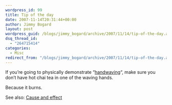 ```yaml
---
wordpress_id: 99
title: Tip of the day
date: 2007-11-14T20:31:44+00:00
author: Jimmy Bogard
layout: post
wordpress_guid: /blogs/jimmy_bogard/archive/2007/11/14/tip-of-the-day.aspx
dsq_thread_id:
  - "264715414"
categories:
  - Misc
redirect_from: "/blogs/jimmy_bogard/archive/2007/11/14/tip-of-the-day.aspx/"
---
```

If you&#8217;re going to physically demonstrate &#8220;[handwaving](http://en.wikipedia.org/wiki/Handwaving)&#8220;, make sure you don&#8217;t have hot chai tea in one of the waving hands.

Because it burns.

See also: [Cause and effect](http://ayende.com/Blog/archive/2007/11/09/Cause-and-effect.aspx)